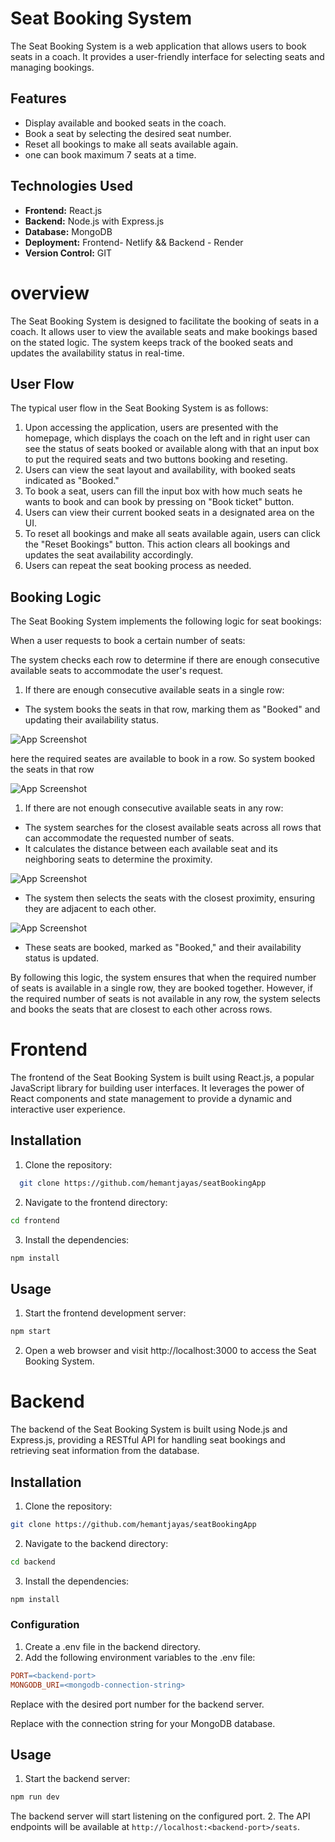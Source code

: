 
# Seat Booking System

The Seat Booking System is a web application that allows users to book seats in a coach. It provides a user-friendly interface for selecting seats and managing bookings. 

## Features
- Display available and booked seats in the coach.
- Book a seat by selecting the desired seat number.
- Reset all bookings to make all seats available again.
- one can book maximum 7 seats at a time.

## Technologies Used
- **Frontend:** React.js
- **Backend:**   Node.js with Express.js
- **Database:** MongoDB
- **Deployment:**  Frontend- Netlify && Backend - Render
- **Version Control:** GIT

# overview

The Seat Booking System is designed to facilitate the booking of seats in a coach. It allows user to view the available seats and make bookings based on the stated logic. The system keeps track of the booked seats and updates the availability status in real-time.

## User Flow
The typical user flow in the Seat Booking System is as follows:

1. Upon accessing the application, users are presented with the homepage, which displays the coach on the left and in right user can see the status of seats booked or available along with that an input box to put the required seats and two buttons booking and reseting.
2. Users can view the seat layout and availability, with booked seats indicated as "Booked."
3. To book a seat, users can fill the input box with how much seats he wants to book and can book by pressing on "Book ticket" button.
4. Users can view their current booked seats in a designated area on the UI.
5. To reset all bookings and make all seats available again, users can click the "Reset Bookings" button. This action clears all bookings and updates the seat availability accordingly.
6. Users can repeat the seat booking process as needed.


## Booking Logic

The Seat Booking System implements the following logic for seat bookings:

When a user requests to book a certain number of seats:

The system checks each row to determine if there are enough consecutive available seats to accommodate the user's request. 

1. If there are enough consecutive available seats in a single row:
- The system books the seats in that row, marking them as "Booked" and updating their availability status.


![App Screenshot](./screenshots/Screenshot%20(14).png)

here the required seates are available to book in a row. So 
system booked the seats in that row

![App Screenshot](./screenshots/Screenshot%20(15).png)


1. If there are not enough consecutive available seats in any row:
- The system searches for the closest available seats across all rows that can accommodate the requested number of seats.
- It calculates the distance between each available seat and its neighboring seats to determine the proximity.

![App Screenshot](./screenshots/Screenshot%20(16).png)

- The system then selects the seats with the closest proximity, ensuring they are adjacent to each other.

![App Screenshot](./screenshots/Screenshot%20(17).png)

- These seats are booked, marked as "Booked," and their availability status is updated.


By following this logic, the system ensures that when the required number of seats is available in a single row, they are booked together. However, if the required number of seats is not available in any row, the system selects and books the seats that are closest to each other across rows.





# Frontend
The frontend of the Seat Booking System is built using React.js, a popular JavaScript library for building user interfaces. It leverages the power of React components and state management to provide a dynamic and interactive user experience.


## Installation

1. Clone the repository:

```bash
  git clone https://github.com/hemantjayas/seatBookingApp
```
2. Navigate to the frontend directory:

```bash
cd frontend
```

3. Install the dependencies:
```bash
npm install
```
## Usage

1. Start the frontend development server:
```bash
npm start
```

2. Open a web browser and visit http://localhost:3000 to access the Seat Booking System.
# Backend

The backend of the Seat Booking System is built using Node.js and Express.js, providing a RESTful API for handling seat bookings and retrieving seat information from the database.
## Installation

1. Clone the repository:
```bash
git clone https://github.com/hemantjayas/seatBookingApp
```
2. Navigate to the backend directory:
```bash
cd backend
```
3. Install the dependencies:
```bash
npm install
```

### Configuration
1. Create a .env file in the backend directory.
2. Add the following environment variables to the .env file:

```makefile
PORT=<backend-port>
MONGODB_URI=<mongodb-connection-string>
```

Replace <backend-port> with the desired port number for the backend server.

Replace <mongodb-connection-string> with the connection string for your MongoDB database.

## Usage 
1. Start the backend server:
```bash
npm run dev
```
The backend server will start listening on the configured port.
2. The API endpoints will be available at 
`http://localhost:<backend-port>/seats`.
